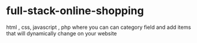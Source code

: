 # full-stack-online-shopping
html , css, javascript , php  where you can can category field and add items that will dynamically change on your website 
